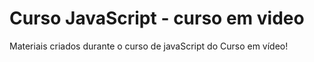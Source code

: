 # Curso JavaScript - curso em video
 Materiais criados durante o curso de javaScript do Curso em vídeo!
